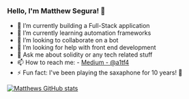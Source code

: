 ### Hello, I'm Matthew Segura! 👋

- 🔭 I’m currently building a Full-Stack application
- 🌱 I’m currently learning automation frameworks 
- 👯 I’m looking to collaborate on a bot
- 🤔 I’m looking for help with front end development 
- 💬 Ask me about solidity or any tech related stuff 
- 📫 How to reach me: - [Medium - @a1tf4](https://medium.com/@a1tf4) 
- ⚡ Fun fact: I've been playing the saxaphone for 10 years! 🎷

[![Matthews GitHub stats](https://github-readme-stats.vercel.app/api?username=mattsegura)](https://github.com/mattsegura/github-readme-stats)
